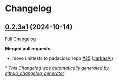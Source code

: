 # Changelog

## [0.2.3a1](https://github.com/OpenVoiceOS/padacioso/tree/0.2.3a1) (2024-10-14)

[Full Changelog](https://github.com/OpenVoiceOS/padacioso/compare/0.2.2...0.2.3a1)

**Merged pull requests:**

- move unittests to padacioso repo [\#25](https://github.com/OpenVoiceOS/padacioso/pull/25) ([JarbasAl](https://github.com/JarbasAl))



\* *This Changelog was automatically generated by [github_changelog_generator](https://github.com/github-changelog-generator/github-changelog-generator)*
